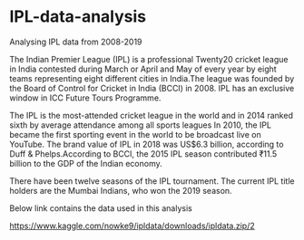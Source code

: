 # IPL-data-analysis
Analysing IPL data from 2008-2019


The Indian Premier League (IPL) is a professional Twenty20 cricket league in India contested during March or April 
and May of every year by eight teams representing eight different cities in India.The league was founded by the Board of Control for 
Cricket in India (BCCI) in 2008. IPL has an exclusive window in ICC Future Tours Programme.

The IPL is the most-attended cricket league in the world and in 2014 ranked sixth by average attendance among all sports leagues
In 2010, the IPL became the first sporting event in the world to be broadcast live on YouTube. The brand value of IPL in 2018 was 
US$6.3 billion, according to Duff & Phelps.According to BCCI, the 2015 IPL season contributed ₹11.5 billion to the GDP of the Indian
economy.

There have been twelve seasons of the IPL tournament. The current IPL title holders are the Mumbai Indians, who won the 2019 season.


Below link contains the data used in this analysis

https://www.kaggle.com/nowke9/ipldata/downloads/ipldata.zip/2
